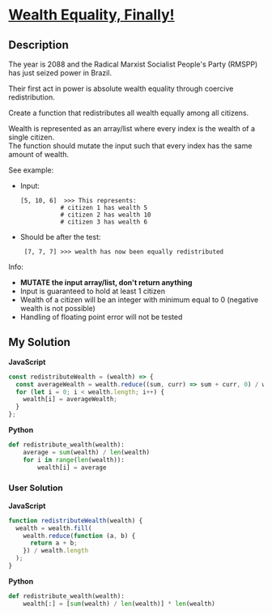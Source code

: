 # [Wealth Equality, Finally!](https://www.codewars.com/kata/5815f7e789063238b30001aa)

## Description

The year is 2088 and the Radical Marxist Socialist People's Party (RMSPP) has just seized power in Brazil.

Their first act in power is absolute wealth equality through coercive redistribution.

Create a function that redistributes all wealth equally among all citizens.

Wealth is represented as an array/list where every index is the wealth of a single citizen.  
The function should mutate the input such that every index has the same amount of wealth.

See example:

- Input:

      [5, 10, 6]  >>> This represents:
                 # citizen 1 has wealth 5
                 # citizen 2 has wealth 10
                 # citizen 3 has wealth 6

- Should be after the test:

       [7, 7, 7] >>> wealth has now been equally redistributed

Info:

- **MUTATE the input array/list, don't return anything**
- Input is guaranteed to hold at least 1 citizen
- Wealth of a citizen will be an integer with minimum equal to 0 (negative wealth is not possible)
- Handling of floating point error will not be tested

## My Solution

**JavaScript**

```js
const redistributeWealth = (wealth) => {
  const averageWealth = wealth.reduce((sum, curr) => sum + curr, 0) / wealth.length;
  for (let i = 0; i < wealth.length; i++) {
    wealth[i] = averageWealth;
  }
};
```

**Python**

```py
def redistribute_wealth(wealth):
    average = sum(wealth) / len(wealth)
    for i in range(len(wealth)):
        wealth[i] = average
```

### User Solution

**JavaScript**

```js
function redistributeWealth(wealth) {
  wealth = wealth.fill(
    wealth.reduce(function (a, b) {
      return a + b;
    }) / wealth.length
  );
}
```

**Python**

```py
def redistribute_wealth(wealth):
    wealth[:] = [sum(wealth) / len(wealth)] * len(wealth)
```
